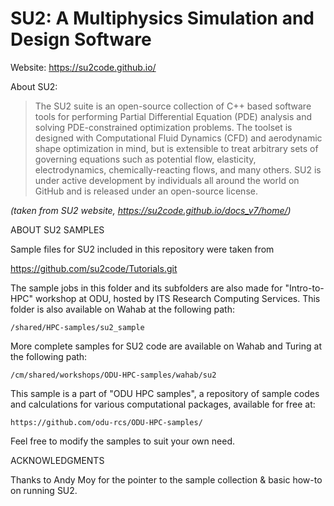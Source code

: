 SU2: A Multiphysics Simulation and Design Software
==================================================

Website:
https://su2code.github.io/

About SU2:

>   The SU2 suite is an open-source collection of C++ based software
    tools for performing Partial Differential Equation (PDE) analysis
    and solving PDE-constrained optimization problems. The toolset is
    designed with Computational Fluid Dynamics (CFD) and aerodynamic
    shape optimization in mind, but is extensible to treat arbitrary
    sets of governing equations such as potential flow, elasticity,
    electrodynamics, chemically-reacting flows, and many others. SU2
    is under active development by individuals all around the world on
    GitHub and is released under an open-source license.

*(taken from SU2 website, <https://su2code.github.io/docs_v7/home/>)*


ABOUT SU2 SAMPLES

Sample files for SU2 included in this repository were taken from

https://github.com/su2code/Tutorials.git

The sample jobs in this folder and its subfolders are also made for
"Intro-to-HPC" workshop at ODU, hosted by ITS Research Computing
Services. This folder is also available on Wahab at the following
path:

    /shared/HPC-samples/su2_sample

More complete samples for SU2 code are available on Wahab and Turing
at the following path:

    /cm/shared/workshops/ODU-HPC-samples/wahab/su2

This sample is a part of "ODU HPC samples", a repository of sample
codes and calculations for various computational packages, available
for free at:

    https://github.com/odu-rcs/ODU-HPC-samples/

Feel free to modify the samples to suit your own need.


ACKNOWLEDGMENTS

Thanks to Andy Moy for the pointer to the sample collection & basic
how-to on running SU2.


